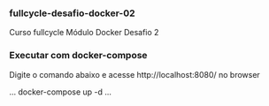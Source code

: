 ### fullcycle-desafio-docker-02

Curso fullcycle
Módulo Docker
Desafio 2

### Executar com docker-compose

Digite o comando abaixo e acesse http://localhost:8080/ no browser

...
docker-compose up -d
...

